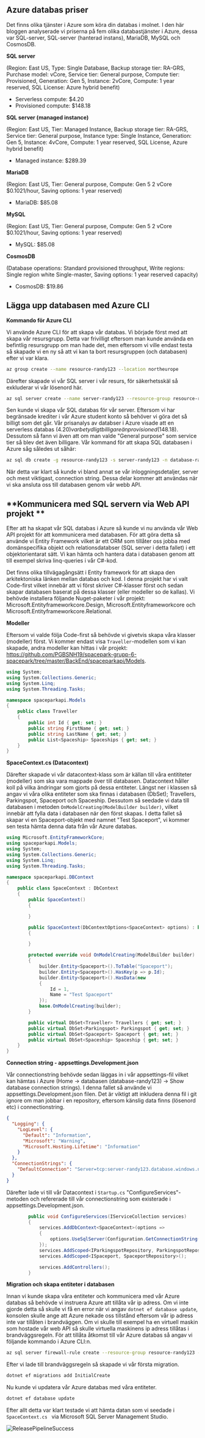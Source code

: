 ##  **Azure databas priser** 

Det finns olika tjänster i Azure som köra din databas i molnet. I den här bloggen analyserade vi priserna på fem olika databastjänster i Azure, dessa var SQL-server, SQL-server (hanterad instans), MariaDB, MySQL och CosmosDB.



**SQL server** 

(Region: East US, Type: Single Database, Backup storage tier: RA-GRS, Purchase model: vCore, Service tier: General purpose, Compute tier: Provisioned, Generation: Gen 5, Instance: 2vCore, Compute: 1 year reserved, SQL License: Azure hybrid benefit)

- Serverless compute: $4.20
- Provisioned compute: $148.18 

 

**SQL server (managed instance)** 

(Region: East US, Tier: Managed Instance, Backup storage tier: RA-GRS, Service tier: General purpose, Instance type: Single Instance, Generation: Gen 5, Instance: 4vCore, Compute: 1 year reserved, SQL License, Azure hybrid benefit)

- Managed instance: $289.39

 

**MariaDB**

(Region: East US, Tier: General purpose, Compute: Gen 5 2 vCore $0.1021/hour, Saving options: 1 year reserved)

- MariaDB: $85.08

 

**MySQL**

(Region: East US, Tier: General purpose, Compute: Gen 5 2 vCore $0.1021/hour, Saving options: 1 year reserved)

- MySQL: $85.08

 

**CosmosDB**

(Database operations: Standard provisioned throughput, Write regions: Single region white Single-master, Saving options: 1 year reserved capacity)

- CosmosDB: $19.86

  

##  **Lägga upp databasen med Azure CLI** 

**Kommando för Azure CLI** 

Vi använde Azure CLI för att skapa vår databas. Vi började först med att skapa vår resursgrupp. Detta var frivilligt eftersom man kunde använda en befintlig resursgrupp om man hade det, men eftersom vi ville endast testa så skapade vi en ny så att vi kan ta bort resursgruppen (och databasen) efter vi var klara.

```bash
az group create --name resource-randy123 --location northeurope
```

Därefter skapade vi vår SQL server i vår resurs, för säkerhetsskäl så exkluderar vi vår lösenord här.

```bash
az sql server create --name server-randy123 --resource-group resource-randy123 --location northeurope --admin-user sampleLogin --admin-password [LÖSENORD_BORTTAGEN]
```

Sen kunde vi skapa vår SQL databas för vår server. Eftersom vi har begränsade krediter i vår Azure student konto så behöver vi göra det så billigt som det går. Vår prisanalys av databser i Azure visade att en serverless databas ($4.20) var betydligt billigare än provisioned ($148.18). Dessutom så fann vi även att om man valde "General purpose" som service tier så blev det även billigare. Vår kommand för att skapa SQL databasen i Azure såg således ut såhär:

```bash
az sql db create -g resource-randy123 -s server-randy123 -n database-randy123 -e GeneralPurpose -f Gen5 -c 2 --compute-model Serverless --auto-pause-delay 120
```

När detta var klart så kunde vi bland annat se vår inloggningsdetaljer, server och mest viktigast, connection string. Dessa delar kommer att användas när vi ska ansluta oss till databasen genom vår webb API.



##  **Kommunicera med SQL servern via Web API projekt **

Efter att ha skapat vår SQL databas i Azure så kunde vi nu använda vår Web API projekt för att kommunicera med databasen. För att göra detta så använde vi Entity Framework vilket är ett ORM som tillåter oss jobba med domänspecifika objekt och relationsdatabser (SQL server i detta fallet) i ett objektorientarat sätt. Vi kan hämta och hantera data i databasen genom att till exempel skriva linq-queries i vår C#-kod. 

Det finns olika tillvägagångsätt i Entity framework för att skapa den arkitektoniska länken mellan databas och kod. I denna projekt har vi valt Code-first vilket innebär att vi först skriver C#-klasser först och sedan skapar databasen baserat på dessa klasser (eller modeller so de kallas). Vi behövde installera följande Nuget-paketer i vår projekt: Microsoft.Entityframeworkcore.Design, Microsoft.Entityframeworkcore och Microsoft.Entityframeworkcore.Relational.

**Modeller** 

Eftersom vi valde följa Code-first så behövde vi givetvis skapa våra klasser (modeller) först. Vi kommer endast visa `Traveller`-modellen som vi kan skapade, andra modeller kan hittas i vår projekt: https://github.com/PGBSNH19/spacepark-grupp-6-spacepark/tree/master/BackEnd/spaceparkapi/Models.

```c#
using System;
using System.Collections.Generic;
using System.Linq;
using System.Threading.Tasks;

namespace spaceparkapi.Models
{
    public class Traveller
    {
        public int Id { get; set; }
        public string FirstName { get; set; }
        public string LastName { get; set; }
        public List<Spaceship> Spaceships { get; set; }
    }
}

```



**SpaceContext.cs (Datacontext)** 

Därefter skapade vi vår datacontext-klass som är källan till våra entititeter (modeller) som ska vara mappade över till databasen. Datacontext håller koll på vilka ändringar som gjorts på dessa entiteter. Längst ner i klassen så angav vi våra olika entiteter som ska finnas i databasen (DbSet); Travellers, Parkingspot, Spaceport och Spaceship. Dessutom så seedade vi data till databasen i metoden `OnModelCreating(ModelBuilder builder)`, vilket innebär att fylla data i databasen när den först skapas. I detta fallet så skapar vi en Spaceport-objekt med namnet "Test Spaceport", vi kommer sen testa hämta denna data från vår Azure databas.

```c#
using Microsoft.EntityFrameworkCore;
using spaceparkapi.Models;
using System;
using System.Collections.Generic;
using System.Linq;
using System.Threading.Tasks;

namespace spaceparkapi.DBContext
{
    public class SpaceContext : DbContext
    {
        public SpaceContext()
        {

        }

        public SpaceContext(DbContextOptions<SpaceContext> options) : base(options)
        {

        }

        protected override void OnModelCreating(ModelBuilder builder)
        {
            builder.Entity<Spaceport>().ToTable("Spaceport");
            builder.Entity<Spaceport>().HasKey(p => p.Id);
            builder.Entity<Spaceport>().HasData(new
            {
                Id = 1,
                Name = "Test Spaceport"
            });
            base.OnModelCreating(builder);
        }

        public virtual DbSet<Traveller> Travellers { get; set; }
        public virtual DbSet<Parkingspot> Parkingspot { get; set; }
        public virtual DbSet<Spaceport> Spaceport { get; set; }
        public virtual DbSet<Spaceship> Spaceship { get; set; }
    }
}
```



**Connection string - appsettings.Development.json** 

Vår connectionstring behövde sedan läggas in i vår appsettings-fil vilket kan hämtas i Azure (Home -> databasen (database-randy123) -> Show database connection strings). I denna fallet så använde vi appsettings.Development.json filen. Det är viktigt att inkludera denna fil i git ignore om man jobbar i en repository, eftersom känslig data finns (lösenord etc) i connectionstring.

`````json
{
  "Logging": {
    "LogLevel": {
      "Default": "Information",
      "Microsoft": "Warning",
      "Microsoft.Hosting.Lifetime": "Information"
    }
  },
  "ConnectionStrings": {
    "DefaultConnection": "Server=tcp:server-randy123.database.windows.net,1433;Initial Catalog=database-randy123;Persist Security Info=False;User ID=sampleLogin;Password=[LÖSENORD_BORTTAGEN];MultipleActiveResultSets=False;Encrypt=True;TrustServerCertificate=False;Connection Timeout=30;"
  }
}
`````

Därefter lade vi till vår Datacontext i `Startup.cs` "ConfigureServices"-metoden och refererade till vår connectionstring som existerade i appsettings.Development.json.

``` c#
        public void ConfigureServices(IServiceCollection services)
        {
            services.AddDbContext<SpaceContext>(options =>
            {
                options.UseSqlServer(Configuration.GetConnectionString("DefaultConnection"));
            });
            services.AddScoped<IParkingspotRepository, ParkingspotRepository>();
            services.AddScoped<ISpaceport, SpaceportRepository>();

            services.AddControllers();
        }
```



**Migration och skapa entiteter i databasen**

Innan vi kunde skapa våra entiteter och kommunicera med vår Azure databas så behövde vi instruera Azure att tillåta vår ip adress. Om vi inte gjorde detta så skulle vi få en error när vi angav `dotnet ef database update`, konsolen skulle ange att Azure nekade oss tillstånd eftersom vår ip adress inte var tillåten i brandväggen. Om vi skulle till exempel ha en virtuell maskin som hostade vår web API så skulle virtuella maskinens ip adress tillåtas i brandväggsregeln. För att tillåta åtkomst till vår Azure databas så angav vi följande kommando i Azure CLI:n.

````bash
az sql server firewall-rule create --resource-group resource-randy123 --server server-randy123 -n AllowYourIp --start-ip-address dinipadress --end-ip-address dinipadress
````

Efter vi lade till brandväggsregeln så skapade vi vår första migration.

```powershell
dotnet ef migrations add InitialCreate
```

Nu kunde vi updatera vår Azure databas med våra entiteter.

```powershell
dotnet ef database update
```

Efter allt detta var klart testade vi att hämta datan som vi seedade i `SpaceContext.cs ` via Microsoft SQL Server Management Studio.

![ReleasePipelineSuccess](Media/SQLDataSpaceportexample.png)

